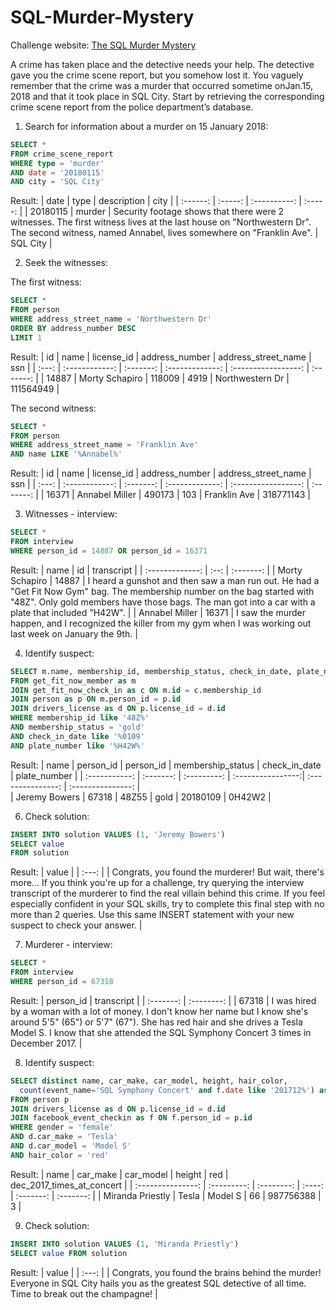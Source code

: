 # SQL-Murder-Mystery
Challenge website:
[The SQL Murder Mystery](https://mystery.knightlab.com/)

A crime has taken place and the detective needs your help. The detective gave you the crime scene report, but you somehow lost it. You vaguely remember that the crime was a ​murder​ that occurred sometime on ​Jan.15, 2018​ and that it took place in ​SQL City​. Start by retrieving the corresponding crime scene report from the police department’s database.


1. Search for information about a murder on 15 January 2018:

```SQL
SELECT *
FROM crime_scene_report
WHERE type = 'murder'
AND date = '20180115'
AND city = 'SQL City'
```
Result:
| date     |	type   |	description |	city    |
| :------: | :-----: | :----------: | :-----: | 
| 20180115 |	murder |	Security footage shows that there were 2 witnesses. The first witness lives at the last house on "Northwestern Dr". The second witness, named Annabel, lives somewhere on "Franklin Ave". |	SQL City |

2. Seek the witnesses:

The first witness:
```SQL
SELECT *
FROM person 
WHERE address_street_name = 'Northwestern Dr' 
ORDER BY address_number DESC
LIMIT 1
```
Result:
| id  	| name          	| license_id	| address_number	| address_street_name	| ssn       | 
| :---: | :------------:  |  :-------:  | :-------------: | :-----------------: | :-------: |
| 14887	| Morty Schapiro	| 118009    	| 4919	          | Northwestern Dr	    | 111564949 | 

The second witness:
```SQL
SELECT *
FROM person
WHERE address_street_name = 'Franklin Ave'
AND name LIKE '%Annabel%'
```
Result:
| id  	| name          	| license_id	| address_number	| address_street_name	| ssn       | 
| :---: | :------------:  |  :-------:  | :-------------: | :-----------------: | :-------: |
| 16371	| Annabel Miller	| 490173    	| 103 	          | Franklin Ave  	    | 318771143 | 


3. Witnesses - interview:
```SQL
SELECT *
FROM interview 
WHERE person_id = 14887 OR person_id = 16371
```
Result:
| name            |	id   	| transcript  |
| :-------------: | :--:  |  :-------:  |
| Morty Schapiro	| 14887	| I heard a gunshot and then saw a man run out. He had a "Get Fit Now Gym" bag. The membership number on the bag started with "48Z". Only gold members have those bags. The man got into a car with a plate that included "H42W". |
| Annabel Miller	| 16371 |	I saw the murder happen, and I recognized the killer from my gym when I was working out last week on January the 9th. |

4. Identify suspect:
```SQL
SELECT m.name, membership_id, membership_status, check_in_date, plate_number
FROM get_fit_now_member as m
JOIN get_fit_now_check_in as c ON m.id = c.membership_id
JOIN person as p ON m.person_id = p.id
JOIN drivers_license as d ON p.license_id = d.id
WHERE membership_id like '48Z%'
AND membership_status = 'gold'
AND check_in_date like '%0109'
AND plate_number like '%H42W%'
```
Result:
| name          |	person_id	|	person_id	  |	membership_status | check_in_date     | plate_number      |
| :-----------: | :-------: | :---------: | :----------------:| :---------------: | :---------------: |  
| Jeremy Bowers	|	67318    	|	48Z55	      |	gold              |	20180109          |	0H42W2            |


6. Check solution:
```SQL
INSERT INTO solution VALUES (1, 'Jeremy Bowers')
SELECT value
FROM solution
```
Result:
| value |
| :---: | 
| Congrats, you found the murderer! But wait, there's more... If you think you're up for a challenge, try querying the interview transcript of the murderer to find the real villain behind this crime. If you feel especially confident in your SQL skills, try to complete this final step with no more than 2 queries. Use this same INSERT statement with your new suspect to check your answer. |

7. Murderer - interview:
```SQL
SELECT *
FROM interview
WHERE person_id = 67318
```
Result:
| person_id |	transcript |
| :-------: | :--------: | 
| 67318     |	I was hired by a woman with a lot of money. I don't know her name but I know she's around 5'5" (65") or 5'7" (67"). She has red hair and she drives a Tesla Model S. I know that she attended the SQL Symphony Concert 3 times in December 2017. |

8. Identify suspect:
```SQL
SELECT distinct name, car_make, car_model, height, hair_color,
  count(event_name='SQL Symphony Concert' and f.date like '201712%') as dec_2017_times_at_concert
FROM person p
JOIN drivers_license as d ON p.license_id = d.id
JOIN facebook_event_checkin as f ON f.person_id = p.id
WHERE gender = 'female' 
AND d.car_make = 'Tesla' 
AND d.car_model = 'Model S'
AND hair_color = 'red'
```

Result:
| name	            | car_make	  | car_model	 | height	| red       | dec_2017_times_at_concert |
| :---------------: | :---------: | :--------: | :----: | :-------: | :-------:                 |
| Miranda Priestly	| Tesla	      | Model S    | 66	    | 987756388 | 3                         |

9. Check solution:
```SQL
INSERT INTO solution VALUES (1, 'Miranda Priestly')
SELECT value FROM solution
```
Result:
| value |
| :---: | 
| Congrats, you found the brains behind the murder! Everyone in SQL City hails you as the greatest SQL detective of all time. Time to break out the champagne! |

